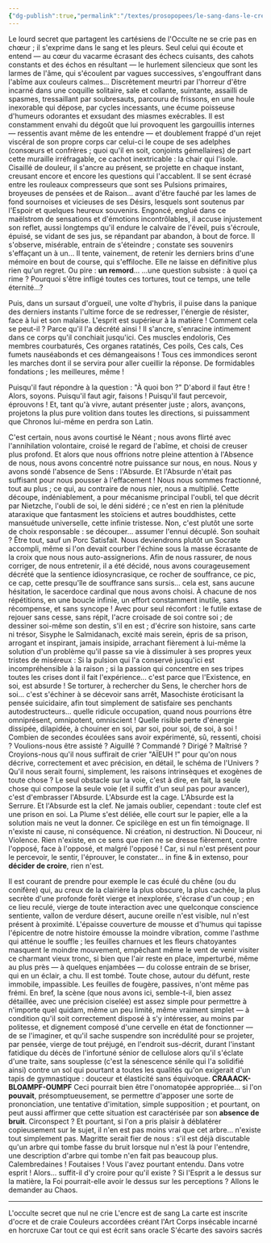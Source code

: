 ```yaml
---
{"dg-publish":true,"permalink":"/textes/prosopopees/le-sang-dans-le-creuset/","created":"2024-12-16T13:46:39.638+01:00","updated":"2024-05-26T05:04:39.488+02:00"}
---
```



Le lourd secret que partagent les cartésiens de l'Occulte ne se crie pas en chœur ; il s'exprime dans le sang et les pleurs. Seul celui qui écoute et entend — au cœur du vacarme écrasant des échecs cuisants, des cahots constants et des échos en résultant — le hurlement silencieux que sont les larmes de l'âme, qui s'écoulent par vagues successives, s'engouffrant dans l'abîme aux couleurs calmes... Discrètement meurtri par l'horreur d'être incarné dans une coquille solitaire, sale et collante, suintante, assailli de spasmes, tressaillant par soubresauts, parcouru de frissons, en une houle inexorable qui dépose, par cycles incessants, une écume poisseuse d'humeurs odorantes et exsudant des miasmes exécrables.
Il est constamment envahi du dégoût que lui provoquent les gargouillis internes — ressentis avant même de les entendre — et doublement frappé d'un rejet viscéral de son propre corps car celui-ci le coupe de ses adelphes (consœurs et confrères ; quoi qu'il en soit, conjoints gémellaires) de part cette muraille irréfragable, ce cachot inextricable : la chair qui l'isole.
Cisaillé de douleur, il s'ancre au présent, se projette en chaque instant, creusant encore et encore les questions qui l'accablent. Il se sent écrasé entre les rouleaux compresseurs que sont ses Pulsions primaires, broyeuses de pensées et de Raison... avant d'être fauché par les lames de fond sournoises et vicieuses de ses Désirs, lesquels sont soutenus par l'Espoir et quelques heureux souvenirs.
Engoncé, englué dans ce maëlstrom de sensations et d'émotions incontrôlables, il accuse injustement son reflet, aussi longtemps qu'il endure le calvaire de l'éveil, puis s'écroule, épuisé, se vidant de ses jus, se répandant par abandon, à bout de force. Il s'observe, misérable, entrain de s'éteindre ; constate ses souvenirs s'effaçant un à un...
Il tente, vainement, de retenir les derniers brins d'une mémoire en bout de course, qui s'effiloche.
Elle ne laisse en définitive plus rien qu'un regret.
Ou pire : **un remord**...
...une question subsiste : à quoi ça rime ?
Pourquoi s'être infligé toutes ces tortures, tout ce temps, une telle éternité...?

Puis, dans un sursaut d'orgueil, une volte d'hybris, il puise dans la panique des derniers instants l'ultime force de se redresser, l'énergie de résister, face à lui et son malaise.
L'esprit est supérieur à la matière !
Comment cela se peut-il ?
Parce qu'il l'a décrété ainsi !
Il s'ancre, s'enracine intimement dans ce corps qu'il conchiait jusqu'ici.
Ces muscles endoloris, 
Ces membres courbaturés,
Ces organes ratatinés,
Ces poils,
Ces cals,
Ces fumets nauséabonds et ces démangeaisons !
Tous ces immondices seront les marches dont il se servira pour aller cueillir la réponse. De formidables fondations ; les meilleures, même !

Puisqu'il faut répondre à la question : "À quoi bon ?"
D'abord il faut être ! Alors, soyons.
Puisqu'il faut agir, faisons !
Puisqu'il faut percevoir, éprouvons !
Et, tant qu'à vivre, autant présenter juste ; alors, avançons, projetons la plus pure volition dans toutes les directions, si puissamment que Chronos lui-même en perdra son Latin.

C'est certain, nous avons courtisé le Néant ; nous avons flirté avec l'annihilation volontaire, croisé le regard de l'abîme, et choisi de creuser plus profond. Et alors que nous offrions notre pleine attention à l'Absence de nous, nous avons concentré notre puissance sur nous, en nous. Nous y avons sondé l'absence de Sens : l'Absurde.
Et l'Absurde n'était pas suffisant pour nous pousser à l'effacement !
Nous nous sommes fractionné, tout au plus ; ce qui, au contraire de nous nier, nous a multiplié. Cette découpe, indéniablement, a pour mécanisme principal l'oubli, tel que décrit par Nietzche, l'oubli de soi, le déni sidéré ; ce n'est en rien la plénitude ataraxique que fantasment les stoïciens et autres bouddhistes, cette mansuétude universelle, cette infinie tristesse.
Non, c'est plutôt une sorte de choix responsable : se découper... assumer l'ennui décuplé. Son souhait ? Être tout, sauf un Porc Satisfait.
Nous deviendrons plutôt un Socrate accompli, même si l'on devait courber l'échine sous la masse écrasante de la croix que nous nous auto-assignerions.
Afin de nous rassurer, de nous corriger, de nous entretenir, il a été décidé, nous avons courageusement décrété que la sentience idiosyncrasique, ce rocher de souffrance, ce pic, ce cap, cette presqu'île de souffrance sans sursis... cela est, sans aucune hésitation, le sacerdoce cardinal que nous avons choisi.
À chacune de nos répétitions, en une boucle infinie, un effort constamment inutile, sans récompense, et sans syncope ! Avec pour seul réconfort : le futile extase de rejouer sans cesse, sans répit, l'acre croisade de soi contre soi ; de dessiner soi-même son destin, s'il en est ; d'écrire son histoire, sans carte ni trésor, Sisyphe le Salmidanach, excité mais serein, épris de sa prison, arrogant et inspirant, jamais insipide, arrachant fièrement à lui-même la solution d'un problème qu'il passe sa vie à dissimuler à ses propres yeux tristes de miséreux :
Si la pulsion qui l'a conservé jusqu'ici est incompréhensible à la raison ; si la passion qui concentre en ses tripes toutes les crises dont il fait l'expérience... c'est parce que l'Existence, en soi, est absurde ! Se torturer, à rechercher du Sens, le chercher hors de soi... c'est s'échiner à se décevoir sans arrêt, Masochiste éroticisant la pensée suicidaire, afin tout simplement de satisfaire ses penchants autodestructeurs... quelle ridicule occupation, quand nous pourrions être omniprésent, omnipotent, omniscient ! Quelle risible perte d'énergie dissipée, dilapidée, à chouiner en soi, par soi, pour soi, de soi, à soi !
Combien de secondes écoulées sans avoir expérimenté, sû, ressenti, choisi ? Voulions-nous être assisté ? Aiguillé ? Commandé ? Dirigé ? Maîtrisé ? Croyions-nous qu'il nous suffirait de crier "AÏEUH !" pour qu'on nous décrive, correctement et avec précision, en détail, le schéma de l'Univers ? Qu'il nous serait fourni, simplement, les raisons intrinsèques et exogènes de toute chose ?
Le seul obstacle sur la voie, c'est à dire, en fait, la seule chose qui compose la seule voie (et il suffit d'un seul pas pour avancer), c'est d'embrasser l'Absurde.
L'Absurde est la cage.
L'Absurde est la Serrure.
Et l'Absurde est la clef.
Ne jamais oublier, cependant : toute clef est une prison en soi.
La Plume s'est déliée, elle court sur le papier, elle a la solution mais ne veut la donner.
Ce spicilège en est un fin témoignage.
Il n'existe ni cause, ni conséquence.
Ni création, ni destruction.
Ni Douceur, ni Violence.
Rien n'existe, en ce sens que rien ne se dresse fièrement, contre l'opposé, face à l'opposé, et malgré l'opposé !
Car, si nul n'est présent pour le percevoir, le sentir, l'éprouver, le constater... in fine & in extenso, pour **décider de croire**, rien n'est.

Il est courant de prendre pour exemple le cas éculé du chêne (ou du conifère) qui, au creux de la clairière la plus obscure, la plus cachée, la plus secrète d'une profonde forêt vierge et inexplorée, s'écrase d'un coup ; en ce lieu reculé, vierge de toute interaction avec une quelconque conscience sentiente, vallon de verdure désert, aucune oreille n'est visible, nul n'est présent à proximité. L'épaisse couverture de mousse et d'humus qui tapisse l'épicentre de notre histoire émousse la moindre vibration, comme l'asthme qui atténue le souffle ; les feuilles charnues et les fleurs chatoyantes masquent le moindre mouvement, empêchant même le vent de venir visiter ce charmant vieux tronc, si bien que l'air reste en place, imperturbé, même au plus près — à quelques enjambées — du colosse entrain de se briser, qui en un éclair, a chu.
Il est tombé.
Toute chose, autour du défunt, reste immobile, impassible.
Les feuilles de fougère, passives, n'ont même pas frémi.
En bref, la scène (que nous avons ici, semble-t-il, bien assez détaillée, avec une précision ciselée) est assez simple pour permettre à n'importe quel quidam, même un peu limité, même vraiment simplet — à condition qu'il soit correctement disposé à s'y intéresser, au moins par politesse, et dignement composé d'une cervelle en état de fonctionner — de se l'imaginer, et qu'il sache suspendre son incrédulité pour se projeter, par pensée, vierge de tout préjugé, en l'endroit sus-décrit, durant l'instant fatidique du décès de l'infortuné sénior de cellulose alors qu'il s'éclate d'une traite, sans souplesse (c'est la sénescence sénile qui l'a solidifié ainsi) contre un sol qui pourtant a toutes les qualités qu'on exigerait d'un tapis de gymnastique : douceur et élasticité sans équivoque.
**CRAAACK-BLOAMPF-OUMPF**
Ceci pourrait bien être l'onomatopée appropriée... si l'on **pouvait**, présomptueusement, se permettre d'apposer une sorte de prononciation, une tentative d'imitation, simple supposition ; et pourtant, on peut aussi affirmer que cette situation est caractérisée par son **absence de bruit**.
Circonspect ? Et pourtant, si l'on a pris plaisir à déblatérer copieusement sur le sujet, il n'en est pas moins vrai que cet arbre... n'existe tout simplement pas. Magritte serait fier de nous : s'il est déjà discutable qu'un arbre qui tombe fasse du bruit lorsque nul n'est là pour l'entendre, une description d'arbre qui tombe n'en fait pas beaucoup plus.
Calembredaines ! Foutaises ! Vous l'avez pourtant entendu. Dans votre esprit !
Alors... suffit-il d'y croire pour qu'il existe ? Si l'Esprit a le dessus sur la matière, la Foi pourrait-elle avoir le dessus sur les perceptions ?
Allons le demander au Chaos.

---

L'occulte secret que nul ne crie
L'encre est de sang
La carte est inscrite d'ocre et de craie
Couleurs accordées créant l'Art
Corps insécable incarné en horcruxe
Car tout ce qui est écrit sans oracle
S'écarte des savoirs sacrés